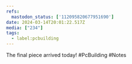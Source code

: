 ```yaml
---
refs:
  mastodon_status: ['112095820677951690']
date: 2024-03-14T20:01:22.517Z
media: ["234"]
tags:
  - label:pcbuilding
---
```


The final piece arrived today! #PcBuilding #Notes
